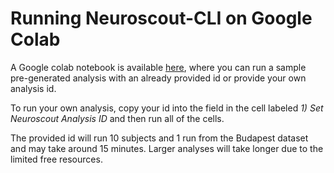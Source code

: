 # Running Neuroscout-CLI on Google Colab

A Google colab notebook is available [here](https://colab.research.google.com/github/neuroscout/neuroscout-cli/blob/master/examples/Neuroscout_Colab_Demo_NoMount.ipynb), where you can run a sample pre-generated analysis with an already provided id or provide your own analysis id. 

To run your own analysis, copy your id into the field in the cell labeled _1) Set Neuroscout Analysis ID_ and then run all of the cells. 

The provided id will run 10 subjects and 1 run from the Budapest dataset and may take around 15 minutes. 
Larger analyses will take longer due to the limited free resources.